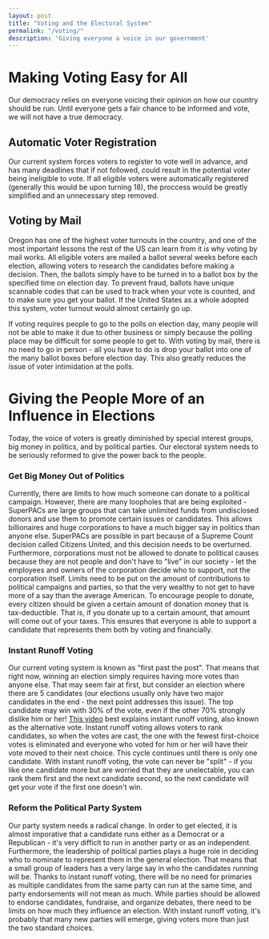 ```yaml
---
layout: post
title: "Voting and the Electoral System"
permalink: "/voting/"
description: 'Giving everyone a voice in our government'
---
```


Making Voting Easy for All
==========================

Our democracy relies on everyone voicing their opinion on how our country should be run. Until everyone gets a fair chance to be informed and vote, we will not have a true democracy.

Automatic Voter Registration
----------------------------

Our current system forces voters to register to vote well in advance, and has many deadlines that if not followed, could result in the potential voter being ineligible to vote. If all eligible voters were automatically registered (generally this would be upon turning 18), the proccess would be greatly simplified and an unnecessary step removed.

Voting by Mail
--------------

Oregon has one of the highest voter turnouts in the country, and one of the most important lessons the rest of the US can learn from it is why voting by mail works. All eligible voters are mailed a ballot several weeks before each election, allowing voters to research the candidates before making a decision. Then, the ballots simply have to be turned in to a ballot box by the specified time on election day. To prevent fraud, ballots have unique scannable codes that can be used to track when your vote is counted, and to make sure you get your ballot. If the United States as a whole adopted this system, voter turnout would almost certainly go up. 

If voting requires people to go to the polls on election day, many people will not be able to make it due to other business or simply because the polling place may be difficult for some people to get to. With voting by mail, there is no need to go in person - all you have to do is drop your ballot into one of the many ballot boxes before election day. This also greatly reduces the issue of voter intimidation at the polls.

Giving the People More of an Influence in Elections
===================================================

Today, the voice of voters is greatly diminished by special interest groups, big money in politics, and by political parties. Our electoral system needs to be seriously reformed to give the power back to the people.

### Get Big Money Out of Politics

Currently, there are limits to how much someone can donate to a political campaign. However, there are many loopholes that are being exploited - SuperPACs are large groups that can take unlimited funds from undisclosed donors and use them to promote certain issues or candidates. This allows billionaires and huge corporations to have a much bigger say in politics than anyone else. SuperPACs are possible in part because of a Supreme Count decision called Citizens United, and this decision needs to be overturned. Furthermore, corporations must not be allowed to donate to political causes because they are not people and don't have to "live" in our society - let the employees and owners of the corporation decide who to support, not the corporation itself. Limits need to be put on the amount of contributions to political campaigns and parties, so that the very wealthy to not get to have more of a say than the average American. To encourage people to donate, every citizen should be given a certain amount of donation money that is tax-deductible. That is, if you donate up to a certain amount, that amount will come out of your taxes. This ensures that everyone is able to support a candidate that represents them both by voting and financially. 

### Instant Runoff Voting

Our current voting system is known as "first past the post". That means that right now, winning an election simply requires having more votes than anyone else. That may seem fair at first, but consider an election where there are 5 candidates (our elections usually only have two major candidates in the end - the next point addresses this issue). The top candidate may win with 30% of the vote, even if the other 70% strongly dislike him or her! [This video](https://www.youtube.com/watch?v=3Y3jE3B8HsE) best explains instant runoff voting, also known as the alternative vote. Instant runoff voting allows voters to rank candidates, so when the votes are cast, the one with the fewest first-choice votes is eliminated and everyone who voted for him or her will have their vote moved to their next choice. This cycle continues until there is only one candidate. With instant runoff voting, the vote can never be "split" - if you like one candidate more but are worried that they are unelectable, you can rank them first and the next candidate second, so the next candidate will get your vote if the first one doesn't win.

### Reform the Political Party System

Our party system needs a radical change. In order to get elected, it is almost imporative that a candidate runs either as a Democrat or a Republican - it's very difficlt to run in another party or as an independent. Furthermore, the leadership of political parties plays a huge role in deciding who to nominate to represent them in the general election. That means that a small group of leaders has a very large say in who the candidates running will be. Thanks to instant runoff voting, there will be no need for primaries as multiple candidates from the same party can run at the same time, and party endorsements will not mean as much. While parties should be allowed to endorse candidates, fundraise, and organize debates, there need to be limits on how much they influence an election. With instant runoff voting, it's probably that many new parties will emerge, giving voters more than just the two standard choices.